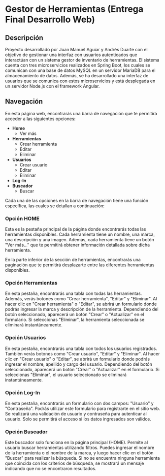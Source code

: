 # Gestor de Herramientas (Entrega Final Desarrollo Web)

## Descripción

Proyecto desarrollado por Juan Manuel Aguiar y Andrés Duarte con el objetivo de gestionar una interfaz con usuarios autenticados que interactúan con un sistema gestor de inventario de herramientas. El sistema cuenta con tres microservicios realizados en Spring Boot, los cuales se comunican con una base de datos MySQL en un servidor MariaDB para el almacenamiento de datos. Además, se ha desarrollado una interfaz de usuarios que se comunica con estos microservicios y está desplegada en un servidor Node.js con el framework Angular.

## Navegación

En esta página web, encontrarás una barra de navegación que te permitirá acceder a las siguientes opciones:

- **Home**
  - Ver más
- **Herramientas**
  - Crear herramienta
  - Editar
  - Eliminar
- **Usuarios**
  - Crear usuario
  - Editar
  - Eliminar
- **Log-In**
- **Buscador**
  - Buscar

Cada una de las opciones en la barra de navegación tiene una función específica, las cuales se detallan a continuación:

### Opción HOME

Esta es la pestaña principal de la página donde encontrarás todas las herramientas disponibles. Cada herramienta tiene un nombre, una marca, una descripción y una imagen. Además, cada herramienta tiene un botón "Ver más..." que te permitirá obtener información detallada sobre dicha herramienta.

En la parte inferior de la sección de herramientas, encontrarás una paginación que te permitirá desplazarte entre las diferentes herramientas disponibles.

### Opción Herramientas

En esta pestaña, encontrarás una tabla con todas las herramientas. Además, verás botones como "Crear herramienta", "Editar" y "Eliminar". Al hacer clic en "Crear herramienta" o "Editar", se abrirá un formulario donde podrás ingresar la marca y descripción de la herramienta. Dependiendo del botón seleccionado, aparecerá un botón "Crear" o "Actualizar" en el formulario. Si seleccionas "Eliminar", la herramienta seleccionada se eliminará instantáneamente.

### Opción Usuarios

En esta pestaña, encontrarás una tabla con todos los usuarios registrados. También verás botones como "Crear usuario", "Editar" y "Eliminar". Al hacer clic en "Crear usuario" o "Editar", se abrirá un formulario donde podrás ingresar el nombre, apellido y cargo del usuario. Dependiendo del botón seleccionado, aparecerá un botón "Crear" o "Actualizar" en el formulario. Si seleccionas "Eliminar", el usuario seleccionado se eliminará instantáneamente.

### Opción Log-In

En esta pestaña, encontrarás un formulario con dos campos: "Usuario" y "Contraseña". Podrás utilizar este formulario para registrarte en el sitio web. Se realizará una validación de usuario y contraseña para autenticar al usuario. Solo se permitirá el acceso si los datos ingresados son válidos.

### Opción Buscador

Este buscador solo funciona en la página principal (HOME). Permite al usuario buscar herramientas utilizando filtros. Puedes ingresar el nombre de la herramienta o el nombre de la marca, y luego hacer clic en el botón "Buscar" para realizar la búsqueda. Si no se encuentra ninguna herramienta que coincida con los criterios de búsqueda, se mostrará un mensaje indicando que no se encontraron resultados.
